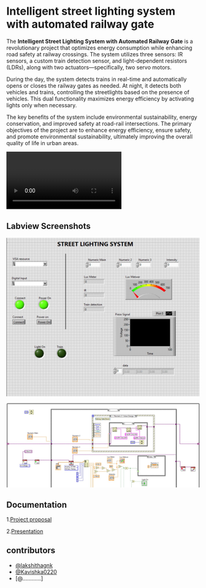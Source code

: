 
# Intelligent street lighting system with automated railway gate

The **Intelligent Street Lighting System with Automated Railway Gate** is a revolutionary project that optimizes energy consumption while enhancing road safety at railway crossings. The system utilizes three sensors: IR sensors, a custom train detection sensor, and light-dependent resistors (LDRs), along with two actuators—specifically, two servo motors.

During the day, the system detects trains in real-time and automatically opens or closes the railway gates as needed. At night, it detects both vehicles and trains, controlling the streetlights based on the presence of vehicles. This dual functionality maximizes energy efficiency by activating lights only when necessary.

The key benefits of the system include environmental sustainability, energy conservation, and improved safety at road-rail intersections. The primary objectives of the project are to enhance energy efficiency, ensure safety, and promote environmental sustainability, ultimately improving the overall quality of life in urban areas.



![Project Demo](https://github.com/lakshithagnk/Intelligent-street-lighting-system-with-automated-railway-gate/blob/b339f7c1f22e6ba8f66ddbca6cafd9f47d290a11/media/gif.mp4)




## Labview Screenshots

![Programme Screenshot](https://github.com/lakshithagnk/Intelligent-street-lighting-system-with-automated-railway-gate/blob/9b6adb8e3f8819cd6559b3688911d829fb94e5a9/media/img01.jpg)

![Programme Screenshot](https://github.com/lakshithagnk/Intelligent-street-lighting-system-with-automated-railway-gate/blob/9b6adb8e3f8819cd6559b3688911d829fb94e5a9/media/img02.jpg)
## Documentation

1.[Project proposal](https://github.com/lakshithagnk/Intelligent-street-lighting-system-with-automated-railway-gate/blob/7f1377ed28ba61c634a0d788b992cb2b3169ee58/media/Project_Proposal.pdf)

2.[Presentation](https://github.com/lakshithagnk/Intelligent-street-lighting-system-with-automated-railway-gate/blob/7f1377ed28ba61c634a0d788b992cb2b3169ee58/media/Intelligent%20Street%20Light%20System%20presentation.pptx)



## contributors

- [@lakshithagnk](https://github.com/lakshithagnk)
- [@Kavishka0220](https://github.com/Kavishka0220)
- [@............]
